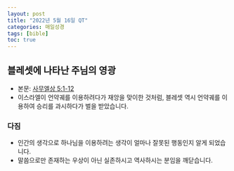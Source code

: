 ```yaml
---
layout: post
title: "2022년 5월 16일 QT"
categories: 매일성경
tags: [bible]
toc: true
---
```


## 블레셋에 나타난 주님의 영광
- 본문: [사무엘상 5:1-12](https://www.bskorea.or.kr/bible/korbibReadpage.php?version=SAENEW&book=1sa&chap=5&sec=1&cVersion=&fontSize=15px&fontWeight=normal)
- 이스라엘이 언약궤를 이용하려다가 재앙을 맞이한 것처럼, 블레셋 역시 언약궤를 이용하여 승리를 과시하다가 벌을 받았습니다.

### 다짐
- 인간의 생각으로 하나님을 이용하려는 생각이 얼마나 잘못된 행동인지 알게 되었습니다.
- 말씀으로만 존재하는 우상이 아닌 실존하시고 역사하시는 분임을 깨닫습니다.
